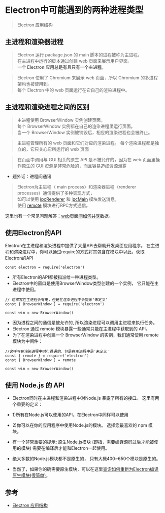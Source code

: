 #  Electron中可能遇到的两种进程类型

>Electron 应用结构

## 主进程和渲染器进程

>Electron 运行 package.json 的 main 脚本的进程被称为主进程。    
在主进程中运行的脚本通过创建 web 页面来展示用户界面。  
**一个 Electron 应用总是有且只有一个主进程**。


 >Electron 使用了 Chromium 来展示 web 页面，所以 Chromium 的多进程架构也被使用到。   
 每个 Electron 中的 web 页面运行在它自己的渲染进程中。


## 主进程和渲染进程之间的区别

>主进程使用 BrowserWindow 实例创建页面。  
每个 BrowserWindow 实例都在自己的渲染进程里运行页面。   
当一个 BrowserWindow 实例被销毁后，相应的渲染进程也会被终止。

>主进程管理所有的 web 页面和它们对应的渲染进程。 每个渲染进程都是独立的，它只关心它所运行的 web 页面

>在页面中调用与 GUI 相关的原生 API 是不被允许的，因为在 web 页面里操作原生的 GUI 资源是非常危险的，而且容易造成资源泄露

- 题外话：进程间通讯
>Electron为主进程（ main process）和渲染器进程（renderer processes）通信提供了多种实现方式，  
如可以使用 [ipcRenderer](https://electronjs.org/docs/api/ipc-renderer) 和 [ipcMain](https://electronjs.org/docs/api/ipc-main) 模块发送消息，  
使用 [remote](https://electronjs.org/docs/api/remote) 模块进行RPC方式通信。   

这里也有一个常见问题解答：[web页面间如何共享数据](https://electronjs.org/docs/faq#how-to-share-data-between-web-pages)。

## 使用Electron的API

Electron在主进程和渲染进程中提供了大量API去帮助开发桌面应用程序， 在主进程和渲染进程中，你可以通过require的方式将其包含在模块中以此，获取Electron的API

```
const electron = require('electron')
```

- 所有Electron的API都被指派给一种进程类型。
- Electron中的窗口是使用BrowserWindow类型创建的一个实例， 它只能在主进程中使用。
```
// 这样写在主进程会有用，但是在渲染进程中会提示'未定义'
const { BrowserWindow } = require('electron')

const win = new BrowserWindow()
```

- 因为进程之间的通信是被允许的, 所以渲染进程可以调用主进程来执行任务。 
- Electron 通过 remote 模块暴露一些通常只能在主进程中获取到的 API。 
- 为了在渲染进程中创建一个 BrowserWindow 的实例，我们通常使用 remote 模块为中间件：
```
//这样写在渲染进程中时行得通的，但是在主进程中是'未定义'
const { remote } = require('electron')
const { BrowserWindow } = remote

const win = new BrowserWindow()
```

## 使用 Node.js 的 API

- Electron同时在主进程和渲染进程中对Node.js 暴露了所有的接口。 这里有两个重要的定义：

- 1)所有在Node.js可以使用的API，在Electron中同样可以使用
- 2)你可以在你的应用程序中使用Node.js的模块。 选择您最喜欢的 npm 模块。
 
 
 - 有一个非常重要的提示: 原生Node.js模块 (即指，需要编译源码过后才能被使用的模块) 需要在编译后才能和Electron一起使用。
 - 绝大多数的Node.js模块都不是原生的， 只有大概400~650个模块是原生的。
 - 当然了，如果你的确需要原生模块，可以在这里[查询如何重新为Electron编译原生模块(很简单)](https://electronjs.org/docs/tutorial/using-native-node-modules)。

## 参考
- [Electron 应用结构](https://electronjs.org/docs/tutorial/application-architecture)
